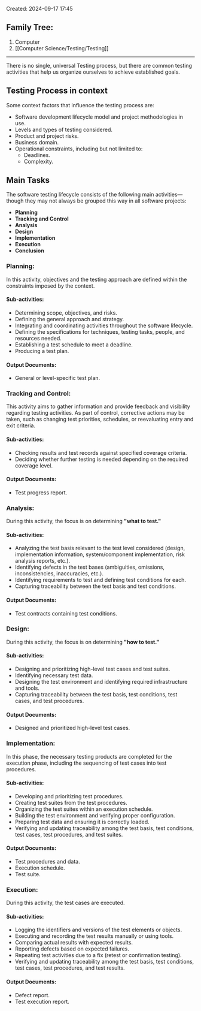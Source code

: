 Created: 2024-09-17 17:45
## Family Tree:
1. Computer
2. [[Computer Science/Testing/Testing]]
-- -
There is no single, universal Testing process, but there are common testing activities that help us organize ourselves to achieve established goals.
## Testing Process in context
Some context factors that influence the testing process are:
- Software development lifecycle model and project methodologies in use.
- Levels and types of testing considered.
- Product and project risks.
- Business domain.
- Operational constraints, including but not limited to:
    - Deadlines.
    - Complexity.
## Main Tasks
The software testing lifecycle consists of the following main activities—though they may not always be grouped this way in all software projects:
- **Planning**
- **Tracking and Control**
- **Analysis**
- **Design**
- **Implementation**
- **Execution**
- **Conclusion**
### Planning:
In this activity, objectives and the testing approach are defined within the constraints imposed by the context.
#### Sub-activities:
- Determining scope, objectives, and risks.
- Defining the general approach and strategy.
- Integrating and coordinating activities throughout the software lifecycle.
- Defining the specifications for techniques, testing tasks, people, and resources needed.
- Establishing a test schedule to meet a deadline.
- Producing a test plan.
#### Output Documents:
- General or level-specific test plan.
### Tracking and Control:
This activity aims to gather information and provide feedback and visibility regarding testing activities. As part of control, corrective actions may be taken, such as changing test priorities, schedules, or reevaluating entry and exit criteria.
#### Sub-activities:
- Checking results and test records against specified coverage criteria.
- Deciding whether further testing is needed depending on the required coverage level.
#### Output Documents:
- Test progress report.
### Analysis:
During this activity, the focus is on determining **"what to test."**
#### Sub-activities:
- Analyzing the test basis relevant to the test level considered (design, implementation information, system/component implementation, risk analysis reports, etc.).
- Identifying defects in the test bases (ambiguities, omissions, inconsistencies, inaccuracies, etc.).
- Identifying requirements to test and defining test conditions for each.
- Capturing traceability between the test basis and test conditions.
#### Output Documents:
- Test contracts containing test conditions.
### Design:
During this activity, the focus is on determining **"how to test."**
#### Sub-activities:
- Designing and prioritizing high-level test cases and test suites.
- Identifying necessary test data.
- Designing the test environment and identifying required infrastructure and tools.
- Capturing traceability between the test basis, test conditions, test cases, and test procedures.
#### Output Documents:
- Designed and prioritized high-level test cases.
### Implementation:
In this phase, the necessary testing products are completed for the execution phase, including the sequencing of test cases into test procedures.
#### Sub-activities:
- Developing and prioritizing test procedures.
- Creating test suites from the test procedures.
- Organizing the test suites within an execution schedule.
- Building the test environment and verifying proper configuration.
- Preparing test data and ensuring it is correctly loaded.
- Verifying and updating traceability among the test basis, test conditions, test cases, test procedures, and test suites.
#### Output Documents:
- Test procedures and data.
- Execution schedule.
- Test suite.
### Execution:
During this activity, the test cases are executed.
#### Sub-activities:
- Logging the identifiers and versions of the test elements or objects.
- Executing and recording the test results manually or using tools.
- Comparing actual results with expected results.
- Reporting defects based on expected failures.
- Repeating test activities due to a fix (retest or confirmation testing).
- Verifying and updating traceability among the test basis, test conditions, test cases, test procedures, and test results.
#### Output Documents:
- Defect report.
- Test execution report.